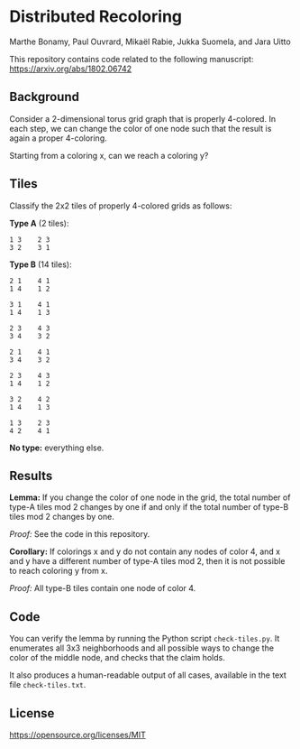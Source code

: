 Distributed Recoloring
======================

Marthe Bonamy, Paul Ouvrard, Mikaël Rabie, Jukka Suomela, and Jara Uitto

This repository contains code related to the following manuscript:
https://arxiv.org/abs/1802.06742



Background
----------

Consider a 2-dimensional torus grid graph that is properly 4-colored.
In each step, we can change the color of one node such that the result
is again a proper 4-coloring.

Starting from a coloring x, can we reach a coloring y?


Tiles
-----

Classify the 2x2 tiles of properly 4-colored grids as follows:

**Type A** (2 tiles):

    1 3    2 3
    3 2    3 1

**Type B** (14 tiles):

    2 1    4 1
    1 4    1 2

    3 1    4 1
    1 4    1 3

    2 3    4 3
    3 4    3 2

    2 1    4 1
    3 4    3 2

    2 3    4 3
    1 4    1 2

    3 2    4 2
    1 4    1 3

    1 3    2 3
    4 2    4 1

**No type:** everything else.


Results
-------

**Lemma:** If you change the color of one node in the grid,
the total number of type-A tiles mod 2 changes by one if and only if
the total number of type-B tiles mod 2 changes by one.

*Proof:* See the code in this repository.

**Corollary:** If colorings x and y do not contain any nodes of color 4,
and x and y have a different number of type-A tiles mod 2, then it is
not possible to reach coloring y from x.

*Proof:* All type-B tiles contain one node of color 4.


Code
----

You can verify the lemma by running the Python script `check-tiles.py`.
It enumerates all 3x3 neighborhoods and all possible ways to change the
color of the middle node, and checks that the claim holds.

It also produces a human-readable output of all cases, available in
the text file `check-tiles.txt`.


License
-------

https://opensource.org/licenses/MIT

